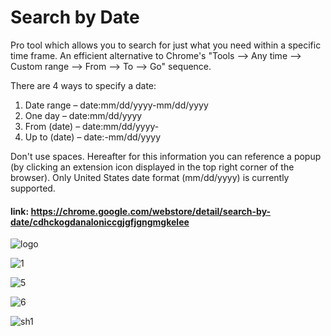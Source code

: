 # Search by Date

Pro tool which allows you to search for just what you need within a specific time frame. An efficient alternative to Chrome's "Tools ⟶ Any time ⟶ Custom range ⟶ From ⟶ To ⟶ Go" sequence.

There are 4 ways to specify a date:

1. Date range – date:mm/dd/yyyy-mm/dd/yyyy
2. One day – date:mm/dd/yyyy
3. From (date) – date:mm/dd/yyyy-
4. Up to (date) – date:-mm/dd/yyyy

Don't use spaces. Hereafter for this information you can reference a popup (by clicking an extension icon displayed in the top right corner of the browser). Only United States date format (mm/dd/yyyy) is currently supported.

#### link: https://chrome.google.com/webstore/detail/search-by-date/cdhckogdanaloniccgjgfjgngmgkelee

![logo](https://user-images.githubusercontent.com/53351370/62819134-918e0d00-bb59-11e9-95d1-1dc17891677e.png)

![1](https://user-images.githubusercontent.com/53351370/62665308-766ba380-b987-11e9-99f1-a410ac0c4b42.png)

![5](https://user-images.githubusercontent.com/53351370/62665312-77043a00-b987-11e9-92fa-8cbd20a0088c.png)

![6](https://user-images.githubusercontent.com/53351370/62665313-77043a00-b987-11e9-9919-05e28ad94db1.png)

![sh1](https://user-images.githubusercontent.com/53351370/62665314-77043a00-b987-11e9-85a6-732c0eec55a5.png)
